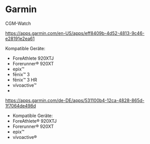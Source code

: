 # Garmin

CGM-Watch

https://apps.garmin.com/en-US/apps/eff8409b-4d52-4813-9c46-e28191e2ea61

Kompatible Geräte: 
* ForeAthlete 920XTJ
* Forerunner® 920XT
* epix™
* fēnix™ 3
* fēnix™ 3 HR
* vívoactive™
*

https://apps.garmin.com/de-DE/apps/531100b4-12ca-4828-865d-1f7064de498d
* Kompatible Geräte: 
* ForeAthlete® 920XTJ
* Forerunner® 920XT 
* epix™
* vívoactive®


